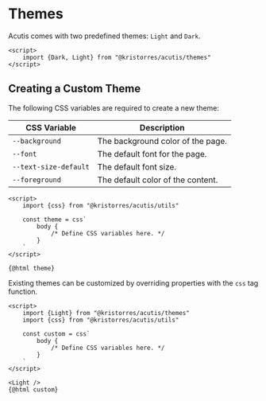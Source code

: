 Themes
======

Acutis comes with two predefined themes: `Light` and `Dark`.

```svelte
<script>
    import {Dark, Light} from "@kristorres/acutis/themes"
</script>
```

Creating a Custom Theme
-----------------------

The following CSS variables are required to create a new theme:

| CSS Variable          | Description |
| --------------------- | ----------- |
| `--background`        | The background color of the page. |
| `--font`              | The default font for the page. |
| `--text-size-default` | The default font size. |
| `--foreground`        | The default color of the content. |

```svelte
<script>
    import {css} from "@kristorres/acutis/utils"

    const theme = css`
        body {
            /* Define CSS variables here. */
        }
    `
</script>

{@html theme}
```

Existing themes can be customized by overriding properties with the `css` tag
function.

```svelte
<script>
    import {Light} from "@kristorres/acutis/themes"
    import {css} from "@kristorres/acutis/utils"

    const custom = css`
        body {
            /* Define CSS variables here. */
        }
    `
</script>

<Light />
{@html custom}
```
